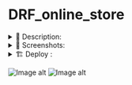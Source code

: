 # DRF_online_store

<details><summary> 📄 Description: </summary>

[Django REST Framework, React, Bootstrap, PostgreSQL, Python, JavaScript Redis, Celery, Docker Compose, Git, Nginx]
REST API online store written using Django REST framework and PostgreSQL database. 
Implemented functionality: 
feedback on the product as well as the opportunity to comment on the feedback, 
shopping cart, differentiation of access rights, product rating system. 
Auto discount activation with celery.
JWT authentication and authorization. 
Deployment is available using Docker Compose.


</details>

<details><summary> 📸 Screenshots: </summary>

![Image alt](https://github.com/Lioniys/DRF_online_store/raw/main/screenshots/2.png)
![Image alt](https://github.com/Lioniys/DRF_online_store/raw/main/screenshots/3.png)
![Image alt](https://github.com/Lioniys/DRF_online_store/raw/main/screenshots/6.png)
![Image alt](https://github.com/Lioniys/DRF_online_store/raw/main/screenshots/5.png)
![Image alt](https://github.com/Lioniys/DRF_online_store/raw/main/screenshots/6.png)
![Image alt](https://github.com/Lioniys/DRF_online_store/raw/main/screenshots/7.png)
![Image alt](https://github.com/Lioniys/DRF_online_store/raw/main/screenshots/8.png)
![Image alt](https://github.com/Lioniys/DRF_online_store/raw/main/screenshots/9.png)

</details>

<details><summary>🏗 Deploy :</summary>

```commandline
docker-compose up -d --build
```
</details>

![Image alt](https://github.com/Lioniys/DRF_online_store/raw/main/screenshots/online_store_.png)
![Image alt](https://github.com/Lioniys/DRF_online_store/raw/main/screenshots/1.png)